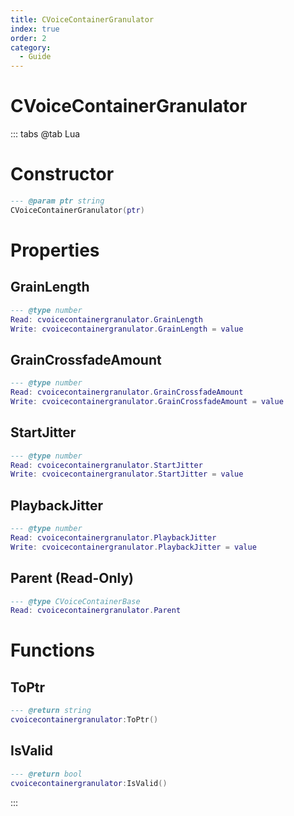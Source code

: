 ```yaml
---
title: CVoiceContainerGranulator
index: true
order: 2
category:
  - Guide
---
```


# CVoiceContainerGranulator

::: tabs
@tab Lua
# Constructor
```lua
--- @param ptr string
CVoiceContainerGranulator(ptr)
```
# Properties
## GrainLength 
```lua
--- @type number
Read: cvoicecontainergranulator.GrainLength
Write: cvoicecontainergranulator.GrainLength = value
```
## GrainCrossfadeAmount 
```lua
--- @type number
Read: cvoicecontainergranulator.GrainCrossfadeAmount
Write: cvoicecontainergranulator.GrainCrossfadeAmount = value
```
## StartJitter 
```lua
--- @type number
Read: cvoicecontainergranulator.StartJitter
Write: cvoicecontainergranulator.StartJitter = value
```
## PlaybackJitter 
```lua
--- @type number
Read: cvoicecontainergranulator.PlaybackJitter
Write: cvoicecontainergranulator.PlaybackJitter = value
```
## Parent (Read-Only)
```lua
--- @type CVoiceContainerBase
Read: cvoicecontainergranulator.Parent
```
# Functions
## ToPtr
```lua
--- @return string
cvoicecontainergranulator:ToPtr()
```
## IsValid
```lua
--- @return bool
cvoicecontainergranulator:IsValid()
```

:::